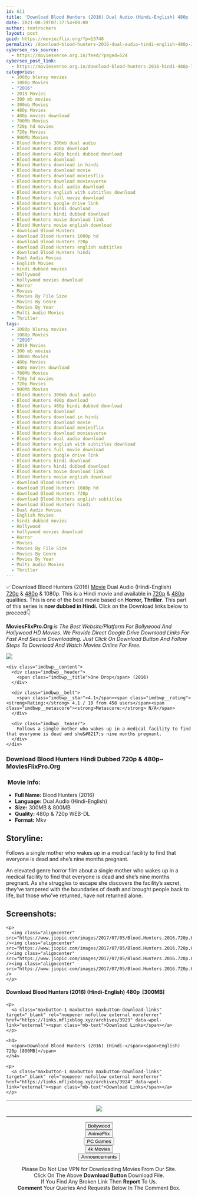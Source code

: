 ```yaml
---
id: 611
title: 'Download Blood Hunters (2016) Dual Audio (Hindi-English) 480p [300MB] || 720p [800MB]'
date: 2021-08-29T07:37:54+00:00
author: tentrockers
layout: post
guid: https://moviezflix.org/?p=13748
permalink: /download-blood-hunters-2016-dual-audio-hindi-english-480p-300mb-720p-800mb/
cyberseo_rss_source:
  - https://moviesverse.org.in/feed/?paged=524
cyberseo_post_link:
  - https://moviesverse.org.in/download-blood-hunters-2016-hindi-480p-720p/
categories:
  - 1080p bluray movies
  - 1080p Movies
  - "2016"
  - 2019 Movies
  - 300 mb movies
  - 300mb Movies
  - 480p Movies
  - 480p movies download
  - 700Mb Movies
  - 720p hd movies
  - 720p Movies
  - 900Mb Movies
  - Blood Hunters 300mb dual audio
  - Blood Hunters 480p download
  - Blood Hunters 480p hindi dubbed download
  - Blood Hunters download
  - Blood Hunters download in hindi
  - Blood Hunters download movie
  - Blood Hunters download moviesflix
  - Blood Hunters download moviesverse
  - Blood Hunters dual audio download
  - Blood Hunters english with subtitles download
  - Blood Hunters full movie download
  - Blood Hunters google drive link
  - Blood Hunters hindi download
  - Blood Hunters hindi dubbed download
  - Blood Hunters movie download link
  - Blood Hunters movie english download
  - download Blood Hunters
  - download Blood Hunters 1080p hd
  - download Blood Hunters 720p
  - download Blood Hunters english subtitles
  - download Blood Hunters hindi
  - Dual Audio Movies
  - English Movies
  - hindi dubbed movies
  - Hollywood
  - hollywood movies download
  - Horror
  - Movies
  - Movies By File Size
  - Movies By Genre
  - Movies By Year
  - Multi Audio Movies
  - Thriller
tags:
  - 1080p bluray movies
  - 1080p Movies
  - "2016"
  - 2019 Movies
  - 300 mb movies
  - 300mb Movies
  - 480p Movies
  - 480p movies download
  - 700Mb Movies
  - 720p hd movies
  - 720p Movies
  - 900Mb Movies
  - Blood Hunters 300mb dual audio
  - Blood Hunters 480p download
  - Blood Hunters 480p hindi dubbed download
  - Blood Hunters download
  - Blood Hunters download in hindi
  - Blood Hunters download movie
  - Blood Hunters download moviesflix
  - Blood Hunters download moviesverse
  - Blood Hunters dual audio download
  - Blood Hunters english with subtitles download
  - Blood Hunters full movie download
  - Blood Hunters google drive link
  - Blood Hunters hindi download
  - Blood Hunters hindi dubbed download
  - Blood Hunters movie download link
  - Blood Hunters movie english download
  - download Blood Hunters
  - download Blood Hunters 1080p hd
  - download Blood Hunters 720p
  - download Blood Hunters english subtitles
  - download Blood Hunters hindi
  - Dual Audio Movies
  - English Movies
  - hindi dubbed movies
  - Hollywood
  - hollywood movies download
  - Horror
  - Movies
  - Movies By File Size
  - Movies By Genre
  - Movies By Year
  - Multi Audio Movies
  - Thriller
---
```

<div class="thecontent clearfix">
  <p>
    ✅ Download Blood Hunters (2016) <a href="https://moviesverse.org.in/category/movies/" data-wpel-link="internal">Movie</a> Dual Audio (Hindi-English) <a href="https://moviesverse.org.in/720p-movies/" data-wpel-link="internal">720p</a>&nbsp;&&nbsp;<a href="https://moviesverse.org.in/480p-movies/" data-wpel-link="internal">480p</a> & 1080p. This is a Hindi movie and available in <a href="https://moviesverse.org.in/720p-movies/" data-wpel-link="internal">720p</a>&nbsp;&&nbsp;<a href="https://moviesverse.org.in/480p-movies/" data-wpel-link="internal">480p</a> qualities. This is one of the best movie based on <strong>Horror, Thriller</strong>. This part of this series is <strong>now dubbed in <span>Hindi.&nbsp;</span></strong><span>Click on the Download links below to proceed👇</span>
  </p>
  
  <p>
    <strong><span>MoviesFlixPro.Org&nbsp;</span></strong><em>is The Best Website/Platform For Bollywood And Hollywood HD Movies. We Provide Direct Google Drive Download Links For Fast And Secure Downloading. Just Click On Download Button And Follow Steps To&nbsp;Download And Watch Movies Online For Free.</em>
  </p>
  
  <div class="imdbwp imdbwp--movie dark">
    <div class="imdbwp__thumb">
      <a class="imdbwp__link" target="_blank" title="One Drop" href="https://www.imdb.com/title/tt3646592/" rel="nofollow external noopener noreferrer" data-wpel-link="external"><img class="imdbwp__img" src="https://m.media-amazon.com/images/M/MV5BN2FjYmQwNjEtNTNkMy00NTY1LTkwMjItYWY1NjUxNzM4Mzc5XkEyXkFqcGdeQXVyMTIwMjUyODU@._V1_SX300.jpg" /></a>
    </div>
    
    <div class="imdbwp__content">
      <div class="imdbwp__header">
        <span class="imdbwp__title">One Drop</span> (2016)
      </div>
      
      <div class="imdbwp__belt">
        <span class="imdbwp__star">4.1</span><span class="imdbwp__rating"><strong>Rating:</strong> 4.1 / 10 from 458 users</span><span class="imdbwp__metascore"><strong>Metascore:</strong> N/A</span>
      </div>
      
      <div class="imdbwp__teaser">
        Follows a single mother who wakes up in a medical facility to find that everyone is dead and she&#8217;s nine months pregnant.
      </div>
    </div>
  </div>
  
  <h3>
    <span>Download Blood Hunters Hindi Dubbed 720p & 480p~ MoviesFlixPro.Org</span>
  </h3>
  
  <h3>
    <span>&nbsp;Movie Info:&nbsp;</span>
  </h3>
  
  <ul>
    <li>
      <strong>Full Name: </strong>Blood Hunters (2016)
    </li>
    <li>
      <strong>Language:</strong> Dual Audio (Hindi-English)
    </li>
    <li>
      <strong>Size:</strong> 300MB & 800MB
    </li>
    <li>
      <strong>Quality:</strong> 480p & 720p WEB-DL
    </li>
    <li>
      <strong>Format:</strong>&nbsp;Mkv
    </li>
  </ul>
  
  <h2>
    <span>Storyline:</span>
  </h2>
  
  <p>
    Follows a single mother who wakes up in a medical facility to find that everyone is dead and she’s nine months pregnant.
  </p>
  
  <div>
    An elevated genre horror film about a single mother who wakes up in a medical facility to find that everyone is dead and she’s nine months pregnant. As she struggles to escape she discovers the facility’s secret, they’ve tampered with the boundaries of death and brought people back to life, but those who’ve returned, have not returned alone.
  </div>
  
  <div class="summary_text">
    <h2>
      <span>Screenshots:</span>
    </h2>
    
    <p>
      <img class="aligncenter" src="https://www.jiopic.com/images/2017/07/05/Blood.Hunters.2016.720p.HDRip.x264.AAC.-.Hon3y.mkv_20170704_090333.png" /><img class="aligncenter" src="https://www.jiopic.com/images/2017/07/05/Blood.Hunters.2016.720p.HDRip.x264.AAC.-.Hon3y.mkv_20170704_090349.png" /><img class="aligncenter" src="https://www.jiopic.com/images/2017/07/05/Blood.Hunters.2016.720p.HDRip.x264.AAC.-.Hon3y.mkv_20170704_090359.png" /><img class="aligncenter" src="https://www.jiopic.com/images/2017/07/05/Blood.Hunters.2016.720p.HDRip.x264.AAC.-.Hon3y.mkv_20170704_090423.png" />
    </p>
  </div>
  
  <div class="inline canwrap">
    <h4>
      <span>Download Blood Hunters (2016) (Hindi-English) </span><span>480p&nbsp; [300MB]</span>
    </h4>
    
    <p>
      <a class="maxbutton-1 maxbutton maxbutton-download-links" target="_blank" rel="noopener nofollow external noreferrer" href="https://links.mflixblog.xyz/archives/3923" data-wpel-link="external"><span class="mb-text">Download Links</span></a>
    </p>
    
    <h4>
      <span>Download Blood Hunters (2016) (Hindi-</span><span>English) 720p [800MB]</span>
    </h4>
    
    <p>
      <a class="maxbutton-1 maxbutton maxbutton-download-links" target="_blank" rel="noopener nofollow external noreferrer" href="https://links.mflixblog.xyz/archives/3924" data-wpel-link="external"><span class="mb-text">Download Links</span></a>
    </p>
  </div>
</div>

<center>
  </p> 
  
  <hr />
  
  <p>
    <a href="http://gdrivepro.xyz/join.php" data-wpel-link="external" target="_blank" rel="nofollow external noopener noreferrer"><img src="https://i.imgur.com/FhMdWdW.png" /></a>
  </p>
  
  <hr />
  
  <p>
    <a href="https://dogemovies.xyz" target="_blank" data-wpel-link="external" rel="nofollow external noopener noreferrer"><button class="button button5">Bollywood</button></a><br /> <a href="https://animeflix.in" target="_blank" data-wpel-link="external" rel="nofollow external noopener noreferrer"><button class="button button5">AnimeFlix</button></a><br /> <a href="https://gamesflix.net/" target="_blank" data-wpel-link="external" rel="nofollow external noopener noreferrer"><button class="button button5">PC Games</button></a><br /> <a href="https://uhdmovies.in" target="_blank" data-wpel-link="external" rel="nofollow external noopener noreferrer"><button class="button button5">4k Movies</button></a><br /> <a href="https://moviesverse.org.in/announcements/" target="_blank" data-wpel-link="internal" rel="noopener"><button class="button button5">Announcements</button></a>
  </p>
  
  <div class="alert alert-danger">
    Please Do Not Use VPN for Downloading Movies From Our Site.
  </div>
  
  <div class="alert alert-success">
    Click On The Above <strong>Download Button</strong> Download File.
  </div>
  
  <div class="alert alert-warning">
    If You Find Any Broken Link Then <strong>Report</strong> To Us.
  </div>
  
  <div class="alert alert-info">
    <strong>Comment</strong> Your Queries And Requests Below In The Comment Box.
  </div>
  
  <p>
    </center>
  </p>